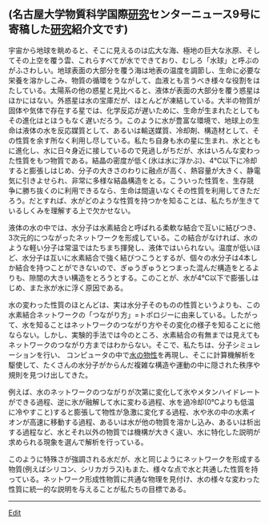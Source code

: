 ---
---
(名古屋大学物質科学国際[研究](/研究)センターニュース9号に寄稿した[研究](/研究)紹介文です)
----

宇宙から地球を眺めると、そこに見えるのは広大な海、極地の巨大な氷原、そしてその上空を覆う雲、これらすべてが水でできており、むしろ「水球」と呼ぶのがふさわしい。地球表面の大部分を覆う海は地表の温度を調節し、生命に必要な栄養を溶かしこみ、物質の循環をうながして、血液とも言うべき様々な役割をはたしている。太陽系の他の惑星と見比べると、液体が表面の大部分を覆う惑星はほかにはない。外惑星は水の宝庫だが、ほとんどが凍結している。大半の物質が固体や気体で存在する星では、化学反応が遅いために、生命が生まれたとしてもその進化はとほうもなく遅いだろう。このように水が豊富な環境で、地球上の生命は液体の水を反応媒質として、あるいは輸送媒質、冷却剤、構造材として、その性質を余す所なく利用し尽している。私たち自身も水の星に生まれ、水とともに進化し、水に日々身近に接しているので見過しがちだが、水はいろんな変わった性質をもつ物質である。結晶の密度が低く(氷は水に浮かぶ)、4℃以下に冷却すると膨張しはじめ、分子の大きさのわりに融点が高く、熱容量が大きく、静電気に引きよせられ、非常に多様な結晶構造をとる。こういった性質を、生存競争に勝ち抜くのに利用できるなら、生命は間違いなくその性質を利用してきただろう。だとすれば、水がどのような性質を持つかを知ることは、私たちが生きているしくみを理解する上で欠かせない。

液体の水の中では、水分子は水素結合と呼ばれる柔軟な結合で互いに結びつき、3次元的につながったネットワークを形成している。この結合がなければ、水のような軽い分子は常温ではたちまち揮発し、液体ではいられない。温度が低いほど、水分子は互いに水素結合で強く結びつこうとするが、個々の水分子は4本しか結合を持つことができないので、ぎゅうぎゅうとつまった混んだ構造をとるよりも、隙間の大きい構造をとろうとする。このことが、水が4℃以下で膨張しはじめ、また氷が水に浮く原因である。

水の変わった性質のほとんどは、実は水分子そのものの性質というよりも、この水素結合ネットワークの「つながり方」=トポロジーに由来している。したがって、水を知ることはネットワークのつながり方やその変化の様子を知ることに他ならない。しかし、実験的手法では今のところ、水素結合の有無までは見えてもネットワークのつながり方まではわからない。そこで、私たちは、分子シミュレーションを行い、 コンピュータの中で[水の物性](/水の物性)を再現し、そこに計算機解析を駆使して、たくさんの水分子がからんだ複雑な構造や運動の中に隠された秩序や規則を見つけ出してきた。

例えば、水のネットワークのつながりが次第に変化して氷やメタンハイドレートができる過程、逆に氷が融解して水に変わる過程、水を過冷却(0℃よりも低温に冷やすこと)すると膨張して物性が急激に変化する過程、水や氷の中の水素イオンが高速に移動する過程、あるいは水が他の物質を溶かし込み、あるいは析出する過程など、水とそれ以外の物質では機構が大きく違い、水に特化した説明が求められる現象を選んで解析を行っている。

このように特殊さが強調される水だが、水と同じようにネットワークを形成する物質(例えばシリコン、シリカガラス)もまた、様々な点で水と共通した性質を持っている。ネットワーク形成性物質に共通な物理を見付け、水の様々な変わった性質に統一的な説明を与えることが私たちの目標である。
<!--  -->



----
[Edit](https://github.com/vitroid/vitroid.github.io/edit/master/MD/水の謎を探る.md)
